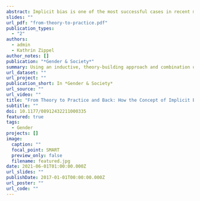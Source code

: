 ```yaml
---
abstract: Implicit bias is one of the most successful cases in recent memory of an academic concept being translated into practice. Its use in the National Science Foundation ADVANCE program—which seeks to promote gender equality in STEM (science, technology, engineering, mathematics) careers through institutional transformation—has raised fundamental questions about organizational change. How do advocates translate theories into practice? What makes some concepts more tractable than others? What happens to theories through this translation process? We explore these questions using the ADVANCE program as a case study. Using an inductive, theory-building approach and combination of computational and qualitative methods, we investigate how the concept of implicit bias was translated into practice through the ADVANCE program and identify five key features that made implicit bias useful as a change framework in the academic STEM setting. We find that the concept of implicit bias works programmatically because it is (1) demonstrable, (2) relatable, (3) versatile, (4) actionable, and (5) impartial. While enabling the concept’s diffusion, these characteristics also limit its scope. We reflect on implications for gender theories of organizational change and for practitioners.
slides: ""
url_pdf: "from-theory-to-practice.pdf"
publication_types:
  - "2"
authors:
  - admin
  - Kathrin Zippel
author_notes: []
publication: "*Gender & Society*"
summary: Using an inductive, theory-building approach and combination of computational and qualitative methods, we investigate how the concept of implicit bias was translated into practice through the ADVANCE program and identify five key features that made implicit bias useful as a change framework in the academic STEM setting.
url_dataset: ""
url_project: ""
publication_short: In *Gender & Society*
url_source: ""
url_video: ""
title: "From Theory to Practice and Back: How the Concept of Implicit Bias was Implemented in Academe, and What this Means for Gender Theories of Organizational Change"
subtitle: ""
doi: 10.1177/08912432211000335
featured: true
tags:
  - Gender
projects: []
image:
  caption: ""
  focal_point: SMART
  preview_only: false
  filename: featured.jpg
date: 2021-06-01T01:00:00.000Z
url_slides: ""
publishDate: 2017-01-01T00:00:00.000Z
url_poster: ""
url_code: ""
---
```


